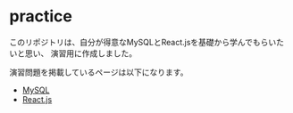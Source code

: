 # practice

このリポジトリは、自分が得意なMySQLとReact.jsを基礎から学んでもらいたいと思い、
演習用に作成しました。

演習問題を掲載しているページは以下になります。

- [MySQL](http://ti-tomo-knowledge.net/mysql演習/)
- [React.js](http://ti-tomo-knowledge.net/react-js演習/)
